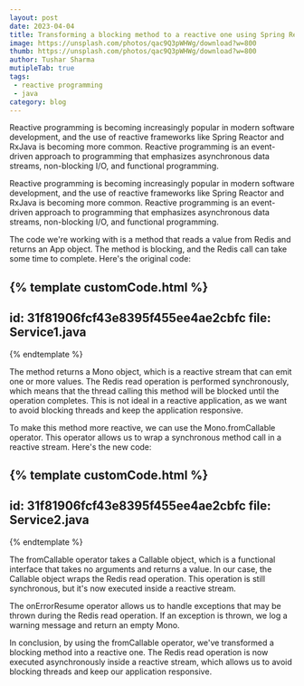 ```yaml
---
layout: post
date: 2023-04-04
title: Transforming a blocking method to a reactive one using Spring Reactor
image: https://unsplash.com/photos/qac9Q3pWHWg/download?w=800
thumb: https://unsplash.com/photos/qac9Q3pWHWg/download?w=800
author: Tushar Sharma
mutipleTab: true
tags:
 - reactive programming
 - java
category: blog
---
```


Reactive programming is becoming increasingly popular in modern software development, and the use of reactive frameworks like Spring Reactor and RxJava is becoming more common. Reactive programming is an event-driven approach to programming that emphasizes asynchronous data streams, non-blocking I/O, and functional programming.<!-- truncate_here -->


Reactive programming is becoming increasingly popular in modern software development, and the use of reactive frameworks like Spring Reactor and RxJava is becoming more common. Reactive programming is an event-driven approach to programming that emphasizes asynchronous data streams, non-blocking I/O, and functional programming.

The code we're working with is a method that reads a value from Redis and returns an App object. The method is blocking, and the Redis call can take some time to complete. Here's the original code:


{% template customCode.html %}
---
id: 31f81906fcf43e8395f455ee4ae2cbfc
file: Service1.java
---
{% endtemplate %}


The method returns a Mono<App> object, which is a reactive stream that can emit one or more values. The Redis read operation is performed synchronously, which means that the thread calling this method will be blocked until the operation completes. This is not ideal in a reactive application, as we want to avoid blocking threads and keep the application responsive.


To make this method more reactive, we can use the Mono.fromCallable operator. This operator allows us to wrap a synchronous method call in a reactive stream. Here's the new code:


{% template customCode.html %}
---
id: 31f81906fcf43e8395f455ee4ae2cbfc
file: Service2.java
---
{% endtemplate %}


The fromCallable operator takes a Callable object, which is a functional interface that takes no arguments and returns a value. In our case, the Callable object wraps the Redis read operation. This operation is still synchronous, but it's now executed inside a reactive stream.

The onErrorResume operator allows us to handle exceptions that may be thrown during the Redis read operation. If an exception is thrown, we log a warning message and return an empty Mono.

In conclusion, by using the fromCallable operator, we've transformed a blocking method into a reactive one. The Redis read operation is now executed asynchronously inside a reactive stream, which allows us to avoid blocking threads and keep our application responsive.